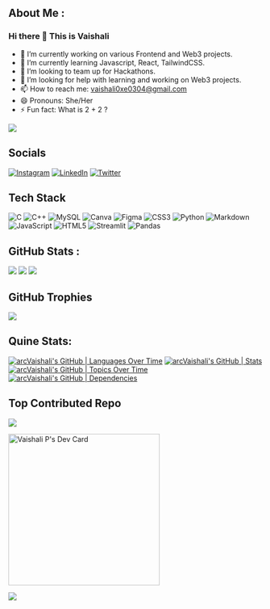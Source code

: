 ## About Me :
### Hi there 👋 This is Vaishali 

- 🔭 I’m currently working on various Frontend and Web3 projects.<br>
- 🌱 I’m currently learning Javascript, React, TailwindCSS.<br>
- 👯 I’m looking to team up for Hackathons.<br>
- 🤔 I’m looking for help with learning and working on Web3 projects.<br>
- 📫 How to reach me: vaishali0xe0304@gmail.com <br>
- 😄 Pronouns: She/Her<br>
- ⚡ Fun fact: What is 2 + 2 ?

<div>     
 
[![](https://visitcount.itsvg.in/api?id=arcVaisahli&label=Profile%20Views&color=12&icon=0&pretty=false)](https://visitcount.itsvg.in)


</div>

## Socials
<div >
 
[![Instagram](https://img.shields.io/badge/Instagram-%23E4405F.svg?logo=Instagram&logoColor=white)](https://instagram.com/vaishali_p14) [![LinkedIn](https://img.shields.io/badge/LinkedIn-%230077B5.svg?logo=linkedin&logoColor=white)]([https://linkedin.com/in/https://www.linkedin.com/in/vaishali-p-97326221b/](https://www.linkedin.com/in/vaishali-p-97326221b/)) [![Twitter](https://img.shields.io/badge/Twitter-%231DA1F2.svg?logo=Twitter&logoColor=white)](https://twitter.com/Vaishali_P14) 

</div>



## Tech Stack
<div>

![C](https://img.shields.io/badge/c-%2300599C.svg?style=for-the-badge&logo=c&logoColor=white) ![C++](https://img.shields.io/badge/c++-%2300599C.svg?style=for-the-badge&logo=c%2B%2B&logoColor=white) ![MySQL](https://img.shields.io/badge/mysql-%2300f.svg?style=for-the-badge&logo=mysql&logoColor=white) ![Canva](https://img.shields.io/badge/Canva-%2300C4CC.svg?style=for-the-badge&logo=Canva&logoColor=white) 	![Figma](https://img.shields.io/badge/figma-%23F24E1E.svg?style=for-the-badge&logo=figma&logoColor=white) ![CSS3](https://img.shields.io/badge/css3-%231572B6.svg?style=for-the-badge&logo=css3&logoColor=white) ![Python](https://img.shields.io/badge/python-3670A0?style=for-the-badge&logo=python&logoColor=ffdd54) ![Markdown](https://img.shields.io/badge/markdown-%23000000.svg?style=for-the-badge&logo=markdown&logoColor=white) ![JavaScript](https://img.shields.io/badge/javascript-%23323330.svg?style=for-the-badge&logo=javascript&logoColor=%23F7DF1E) ![HTML5](https://img.shields.io/badge/html5-%23E34F26.svg?style=for-the-badge&logo=html5&logoColor=white) ![Streamlit](https://img.shields.io/badge/streamlit-%23E34F26.svg?style=for-the-badge&logo=streamlit&logoColor=white) ![Pandas](https://img.shields.io/badge/pandas-%23E34F26.svg?style=for-the-badge&logo=pandas&logoColor=white)



</div>



## GitHub Stats :
<div>
 
![](https://github-readme-stats.vercel.app/api?username=arcVaishali&theme=light&hide_border=false&include_all_commits=false&count_private=true) ![](https://github-readme-streak-stats.herokuapp.com/?user=arcVaishali&theme=light&hide_border=false) ![](https://github-readme-stats.vercel.app/api/top-langs/?username=arcVaishali&theme=light&hide_border=false&include_all_commits=false&count_private=true&layout=compact)
 
</div>



## GitHub Trophies
<div>

![](https://github-trophies.vercel.app/?username=arcVaishali&theme=onedark&no-frame=true&no-bg=true&margin-w=4)
 
</div>



## Quine Stats:
<div>
 
[![arcVaishali's GitHub | Languages Over Time](https://stats.quine.sh/arcVaishali/languages-over-time?theme=light)](https://quine.sh)
[![arcVaishali's GitHub | Stats](https://stats.quine.sh/arcVaishali/github?theme=light)](https://quine.sh?utm_source=widgets&utm_campaign=arcVaishali)
[![arcVaishali's GitHub | Topics Over Time](https://stats.quine.sh/arcVaishali/topics-over-time?theme=light)](https://quine.sh?utm_source=widgets&utm_campaign=arcVaishali)
[![arcVaishali's GitHub | Dependencies](https://stats.quine.sh/arcVaishali/dependencies?theme=light)](https://quine.sh?utm_source=widgets&utm_campaign=arcVaishali)

</div>




<!-- 
## Latest Tweet
<div>

[![](https://gtce.itsvg.in/api?username=Vaishali_P14)](https://github.com/arcVaishali/github-twitter-card-embed)
 
</div>
-->

## Top Contributed Repo
<div>

![](https://github-contributor-stats.vercel.app/api?username=arcVaishali&limit=5&theme=light&combine_all_yearly_contributions=true)  
 
</div>

<!-- Daily.dev devcard -->
<div> 
 
<a href="https://app.daily.dev/arcVaishali14"><img src="https://api.daily.dev/devcards/6fc61422fa0c445bb08421db8c2b4185.png?r=8op" width="300" alt="Vaishali P's Dev Card"/></a>

</div>

<div>

![](https://quotes-github-readme.vercel.app/api?type=horizontal&theme=radical)
 
</div>






 


<!--
**arcVaishali/arcVaishali** is a ✨ _special_ ✨ repository because its `README.md` (this file) appears on your GitHub profile.

Here are some ideas to get you started:

- 🔭 I’m currently working on ...
- 🌱 I’m currently learning ...
- 👯 I’m looking to collaborate on ...
- 🤔 I’m looking for help with ...
- 💬 Ask me about ...
- 📫 How to reach me: ...
- 😄 Pronouns: ...
- ⚡ Fun fact: ...
-->
